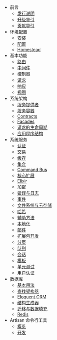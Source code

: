 - 前言
    - [发行说明](/docs/5.0/releases)
    - [升级导引](/docs/5.0/upgrade)
    - [贡献导引](/docs/5.0/contributions)
- 环境配置
    - [安装](/docs/5.0/installation)
    - [配置](/docs/5.0/configuration)
    - [Homestead](/docs/5.0/homestead)
- 基本功能
    - [路由](/docs/5.0/routing)
    - [中间件](/docs/5.0/middleware)
    - [控制器](/docs/5.0/controllers)
    - [请求](/docs/5.0/requests)
    - [响应](/docs/5.0/responses)
    - [视图](/docs/5.0/views)
- 系统架构
    - [服务提供者](/docs/5.0/providers)
    - [服务容器](/docs/5.0/container)
    - [Contracts](/docs/5.0/contracts)
    - [Facades](/docs/5.0/facades)
    - [请求的生命周期](/docs/5.0/lifecycle)
    - [应用程序结构](/docs/5.0/structure)
- 系统服务
    - [认证](/docs/5.0/authentication)
    - [交易](/docs/5.0/billing)
    - [缓存](/docs/5.0/cache)
    - [集合](/docs/5.0/collections)
    - [Command Bus](/docs/5.0/bus)
    - [核心扩展](/docs/5.0/extending)
    - [Elixir](/docs/5.0/elixir)
    - [加密](/docs/5.0/encryption)
    - [错误与日志](/docs/5.0/errors)
    - [事件](/docs/5.0/events)
    - [文件系统与云存储](/docs/5.0/filesystem)
    - [哈希](/docs/5.0/hashing)
    - [辅助方法](/docs/5.0/helpers)
    - [本地化](/docs/5.0/localization)
    - [邮件](/docs/5.0/mail)
    - [扩展包开发](/docs/5.0/packages)
    - [分页](/docs/5.0/pagination)
    - [队列](/docs/5.0/queues)
    - [会话](/docs/5.0/session)
    - [模板](/docs/5.0/templates)
    - [单元测试](/docs/5.0/testing)
    - [用户认证](/docs/5.0/validation)
- 数据库
    - [基本用法](/docs/5.0/database)
    - [查找架构器](/docs/5.0/queries)
    - [Eloquent ORM](/docs/5.0/eloquent)
    - [结构生成器](/docs/5.0/schema)
    - [迁移与数据填充](/docs/5.0/migrations)
    - [Redis](/docs/5.0/redis)
- Artisan 命令行工具
    - [概览](/docs/5.0/artisan)
    - [开发](/docs/5.0/commands)
